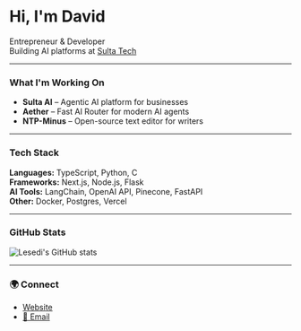 # Hi, I'm David
Entrepreneur & Developer   
Building AI platforms at [Sulta Tech](https://sultatech.com)

---

###  What I'm Working On
-  **Sulta AI** – Agentic AI platform for businesses  
-  **Aether** – Fast AI Router for modern AI agents  
-  **NTP-Minus** – Open-source text editor for writers  

---

### Tech Stack
**Languages:** TypeScript, Python, C  
**Frameworks:** Next.js, Node.js, Flask  
**AI Tools:** LangChain, OpenAI API, Pinecone, FastAPI  
**Other:** Docker, Postgres, Vercel 

---

###  GitHub Stats
![Lesedi's GitHub stats](https://github-readme-stats.vercel.app/api?username=Lesedi-coder07&show_icons=true&theme=radical)

---

### 🌍 Connect
- [Website](https://david.sultatech.com)
- [💼 Email](mailto:lesedideveloper@gmail.com)



<!--
**Lesedi-coder07/Lesedi-coder07** is a ✨ _special_ ✨ repository because its `README.md` (this file) appears on your GitHub profile.

Here are some ideas to get you started:

- 🔭 I’m currently working on ...
- 🌱 I’m currently learning ...
- 👯 I’m looking to collaborate on ...
- 🤔 I’m looking for help with ...
- 💬 Ask me about ...
- 📫 How to reach me: ...
- 😄 Pronouns: ...
- ⚡ Fun fact: ...
-->
